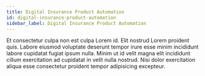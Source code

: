 ```yaml
---
title: Digital Insurance Product Automation
id: digital-insurance-product-automation
sidebar_label: Digital Insurance Product Automation
---
```


<!-- @part src="parts/digital-insurance-product-automation/h1-digital-insurance-product-automation-description.md" -->

Et consectetur culpa non est culpa Lorem id. Elit nostrud Lorem proident quis. Labore eiusmod voluptate deserunt tempor irure esse minim incididunt labore cupidatat fugiat ipsum nulla. Minim ut id velit magna elit incididunt cillum exercitation ad cupidatat in velit nulla nostrud. Nisi dolor exercitation aliqua esse consectetur proident tempor adipisicing excepteur.
<!-- @/part -->

<!-- @part src="parts/digital-insurance-product-automation/h1-digital-insurance-product-automation-body.md" -->
<!-- Your content goes here, replacing this comment -->
<!-- @/part -->

